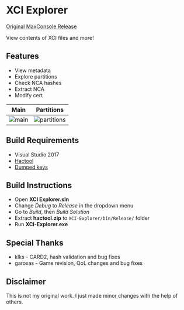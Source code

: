 # XCI Explorer

[Original MaxConsole Release](https://www.maxconsole.com/threads/exclusive-xci-explorer-released-for-switch-game-cartridge-backups.47046/)

View contents of XCI files and more!

## Features
* View metadata
* Explore partitions
* Check NCA hashes
* Extract NCA
* Modify cert

Main | Partitions
:-------------------------:|:-------------------------:
![main](https://i.imgur.com/JvmhkPW.jpg) | ![partitions](https://i.imgur.com/x5Kqp9I.jpg)

## Build Requirements
* Visual Studio 2017
* [Hactool](https://github.com/SciresM/hactool/releases)
* [Dumped keys](https://gbatemp.net/threads/how-to-get-switch-keys-for-hactool-xci-decrypting.506978/)

## Build Instructions
* Open **XCI Explorer.sln**
* Change *Debug* to *Release* in the dropdown menu
* Go to *Build*, then *Build Solution*
* Extract **hactool.zip** to `XCI-Explorer/bin/Release/` folder
* Run **XCI-Explorer.exe**

## Special Thanks
* klks - CARD2, hash validation and bug fixes
* garoxas - Game revision, QoL changes and bug fixes

## Disclaimer
This is not my original work. I just made minor changes with the help of others.